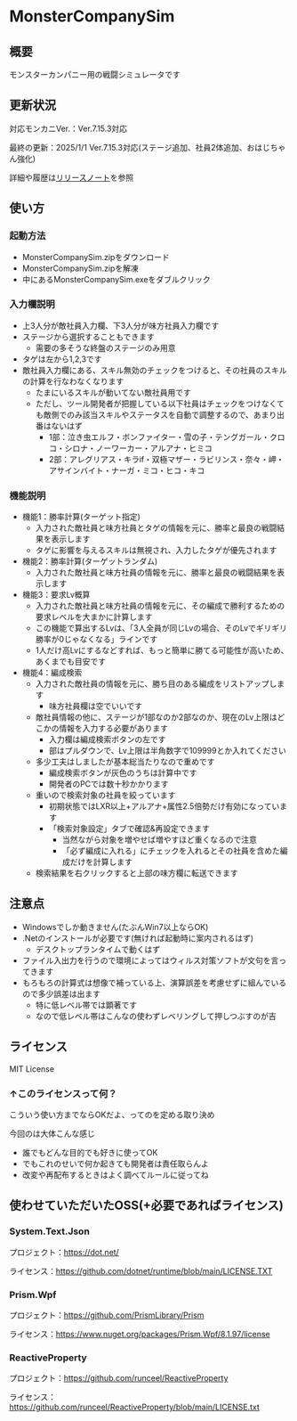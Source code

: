 # MonsterCompanySim

## 概要

モンスターカンパニー用の戦闘シミュレータです

## 更新状況

対応モンカニVer.：Ver.7.15.3対応

最終の更新：2025/1/1 Ver.7.15.3対応(ステージ追加、社員2体追加、おはじちゃん強化)

詳細や履歴は[リリースノート](ReleaseNotes.md)を参照

## 使い方

### 起動方法

- MonsterCompanySim.zipをダウンロード
- MonsterCompanySim.zipを解凍
- 中にあるMonsterCompanySim.exeをダブルクリック

### 入力欄説明

- 上3人分が敵社員入力欄、下3人分が味方社員入力欄です
- ステージから選択することもできます
  - 需要の多そうな終盤のステージのみ用意
- タゲは左から1,2,3です
- 敵社員入力欄にある、スキル無効のチェックをつけると、その社員のスキルの計算を行なわなくなります
  - たまにいるスキルが動いてない敵社員用です
  - ただし、ツール開発者が把握している以下社員はチェックをつけなくても敵側でのみ該当スキルやステータスを自動で調整するので、あまり出番はないはず
    - 1部：泣き虫エルフ・ボンファイター・雪の子・テングガール・クロコ・シロナ・ノーワーカー・アルアナ・ヒミコ
    - 2部：アレグリアス・キラif・双極マザー・ラビリンス・奈々・岬・アサインバイト・ナーガ・ミコ・ヒコ・キコ

### 機能説明

- 機能1：勝率計算(ターゲット指定)
  - 入力された敵社員と味方社員とタゲの情報を元に、勝率と最良の戦闘結果を表示します
  - タゲに影響を与えるスキルは無視され、入力したタゲが優先されます
- 機能2：勝率計算(ターゲットランダム)
  - 入力された敵社員と味方社員の情報を元に、勝率と最良の戦闘結果を表示します
- 機能3：要求Lv概算
  - 入力された敵社員と味方社員の情報を元に、その編成で勝利するための要求レベルを大まかに計算します
  - この機能で算出するLvは、「3人全員が同じLvの場合、そのLvでギリギリ勝率が0じゃなくなる」ラインです
  - 1人だけ高Lvにするなどすれば、もっと簡単に勝てる可能性が高いため、あくまでも目安です
- 機能4：編成検索
  - 入力された敵社員の情報を元に、勝ち目のある編成をリストアップします
    - 味方社員欄は空でいいです
  - 敵社員情報の他に、ステージが1部なのか2部なのか、現在のLv上限はどこかの情報を入力する必要があります
    - 入力欄は編成検索ボタンの左です
    - 部はプルダウンで、Lv上限は半角数字で109999とか入れてください
  - 多少工夫はしましたが基本総当たりなので重めです
    - 編成検索ボタンが灰色のうちは計算中です
    - 開発者のPCでは数十秒かかります
  - 重いので検索対象の社員を絞っています
    - 初期状態ではLXR以上+アルアナ+属性2.5倍勢だけ有効になっています
    - 「検索対象設定」タブで確認&再設定できます
      - 当然ながら対象を増やせば増やすほど重くなるので注意
      - 「必ず編成に入れる」にチェックを入れるとその社員を含めた編成だけを計算します
  - 検索結果を右クリックすると上部の味方欄に転送できます

## 注意点

- Windowsでしか動きません(たぶんWin7以上ならOK)
- .Netのインストールが必要です(無ければ起動時に案内されるはず)
  - デスクトップランタイムで動くはず
- ファイル入出力を行うので環境によってはウィルス対策ソフトが文句を言ってきます
- もろもろの計算式は想像で補っている上、演算誤差を考慮せずに組んでいるので多少誤差は出ます
  - 特に低レベル帯では顕著です
  - なので低レベル帯はこんなの使わずレベリングして押しつぶすのが吉

## ライセンス

MIT License

### ↑このライセンスって何？

こういう使い方までならOKだよ、ってのを定める取り決め

今回のは大体こんな感じ

- 誰でもどんな目的でも好きに使ってOK
- でもこれのせいで何か起きても開発者は責任取らんよ
- 改変や再配布するときはよく調べてルールに従ってね

## 使わせていただいたOSS(+必要であればライセンス)

### System.Text.Json

プロジェクト：<https://dot.net/>

ライセンス：<https://github.com/dotnet/runtime/blob/main/LICENSE.TXT>

### Prism.Wpf

プロジェクト：<https://github.com/PrismLibrary/Prism>

ライセンス：<https://www.nuget.org/packages/Prism.Wpf/8.1.97/license>

### ReactiveProperty

プロジェクト：<https://github.com/runceel/ReactiveProperty>

ライセンス：<https://github.com/runceel/ReactiveProperty/blob/main/LICENSE.txt>
